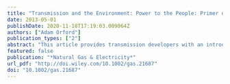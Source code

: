```yaml
---
title: "Transmission and the Environment: Power to the People: Primer on NEPA and Transmission Lines"
date: 2013-05-01
publishDate: 2020-11-18T17:19:03.009064Z
authors: ["Adam Orford"]
publication_types: ["2"]
abstract: "This article provides transmission developers with an introduction to the many aspects of the National Environmental Policy Act, understood in the context of the law’s history, and taking into account the cutting edge of the present day."
featured: false
publication: "*Natural Gas & Electricity*"
url_pdf: "http://doi.wiley.com/10.1002/gas.21687"
doi: "10.1002/gas.21687"
---
```



